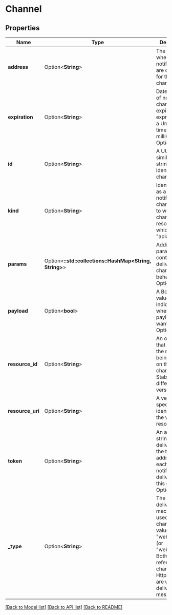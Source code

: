 # Channel

## Properties

Name | Type | Description | Notes
------------ | ------------- | ------------- | -------------
**address** | Option<**String**> | The address where notifications are delivered for this channel. | [optional]
**expiration** | Option<**String**> | Date and time of notification channel expiration, expressed as a Unix timestamp, in milliseconds. Optional. | [optional]
**id** | Option<**String**> | A UUID or similar unique string that identifies this channel. | [optional]
**kind** | Option<**String**> | Identifies this as a notification channel used to watch for changes to a resource, which is \"api#channel\". | [optional][default to api#channel]
**params** | Option<**::std::collections::HashMap<String, String>**> | Additional parameters controlling delivery channel behavior. Optional. | [optional]
**payload** | Option<**bool**> | A Boolean value to indicate whether payload is wanted. Optional. | [optional]
**resource_id** | Option<**String**> | An opaque ID that identifies the resource being watched on this channel. Stable across different API versions. | [optional]
**resource_uri** | Option<**String**> | A version-specific identifier for the watched resource. | [optional]
**token** | Option<**String**> | An arbitrary string delivered to the target address with each notification delivered over this channel. Optional. | [optional]
**_type** | Option<**String**> | The type of delivery mechanism used for this channel. Valid values are \"web_hook\" (or \"webhook\"). Both values refer to a channel where Http requests are used to deliver messages. | [optional]

[[Back to Model list]](../README.md#documentation-for-models) [[Back to API list]](../README.md#documentation-for-api-endpoints) [[Back to README]](../README.md)


